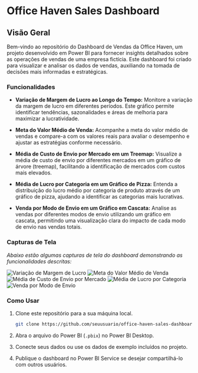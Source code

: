 # Office Haven Sales Dashboard

## Visão Geral

Bem-vindo ao repositório do Dashboard de Vendas da Office Haven, um projeto desenvolvido em Power BI para fornecer insights detalhados sobre as operações de vendas de uma empresa fictícia. Este dashboard foi criado para visualizar e analisar os dados de vendas, auxiliando na tomada de decisões mais informadas e estratégicas.

### Funcionalidades

- **Variação de Margem de Lucro ao Longo do Tempo:**
  Monitore a variação da margem de lucro em diferentes períodos. Este gráfico permite identificar tendências, sazonalidades e áreas de melhoria para maximizar a lucratividade.

- **Meta do Valor Médio de Venda:**
  Acompanhe a meta do valor médio de vendas e compare-a com os valores reais para avaliar o desempenho e ajustar as estratégias conforme necessário.

- **Média de Custo de Envio por Mercado em um Treemap:**
  Visualize a média de custo de envio por diferentes mercados em um gráfico de árvore (treemap), facilitando a identificação de mercados com custos mais elevados.

- **Média de Lucro por Categoria em um Gráfico de Pizza:**
  Entenda a distribuição do lucro médio por categoria de produto através de um gráfico de pizza, ajudando a identificar as categorias mais lucrativas.

- **Venda por Modo de Envio em um Gráfico em Cascata:**
  Analise as vendas por diferentes modos de envio utilizando um gráfico em cascata, permitindo uma visualização clara do impacto de cada modo de envio nas vendas totais.

### Capturas de Tela

_Abaixo estão algumas capturas de tela do dashboard demonstrando as funcionalidades descritas:_

![Variação de Margem de Lucro](path/to/screenshot1.png)
![Meta do Valor Médio de Venda](path/to/screenshot2.png)
![Média de Custo de Envio por Mercado](path/to/screenshot3.png)
![Média de Lucro por Categoria](path/to/screenshot4.png)
![Venda por Modo de Envio](path/to/screenshot5.png)

### Como Usar

1. Clone este repositório para a sua máquina local.
   ```bash
   git clone https://github.com/seuusuario/office-haven-sales-dashboard.git
   ```
2. Abra o arquivo do Power BI (`.pbix`) no Power BI Desktop.

3. Conecte seus dados ou use os dados de exemplo incluídos no projeto.

4. Publique o dashboard no Power BI Service se desejar compartilhá-lo com outros usuários.

